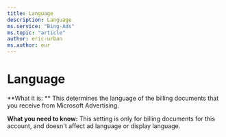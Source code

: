 ```yaml
---
title: Language
description: Language
ms.service: "Bing-Ads"
ms.topic: "article"
author: eric-urban
ms.author: eur
---
```


# Language

**What it is: ** This determines the language of the billing documents that you receive from Microsoft Advertising.

**What you need to know:** This setting is only for billing documents for this account, and doesn't affect ad language or display language.


